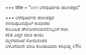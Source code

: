 +++
title = "೦೧೧ ಬೆಳೆವುತಿರ್ದರು ಹರಿಣಪಕ್ಷದ"

+++
ಬೆಳೆವುತಿರ್ದರು ಹರಿಣಪಕ್ಷದ  
ನಳಿನರಿಪುವಿನವೊಲ್ ಕುಮಾರರು  
ಕುಲವಿಹಿತ ಚೌಲೋಪನಯನವನಿಬ್ಬರಿಗೆ ರಚಿಸಿ  
ಕಲಿತ ವಿದ್ಯರ ಮಾಡಿ ತಾಯು  
ಮ್ಮಳಿಸದಂತಿರೆ ಸೋಮವಂಶದ  
ಬೆಳವಿಗೆಯನೇ ಮಾಡಿ ಕೊಂಡಾಡಿದನು ಕಲಿಭೀಷ್ಮ     ॥11॥